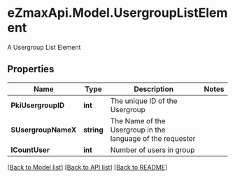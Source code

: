 # eZmaxApi.Model.UsergroupListElement
A Usergroup List Element

## Properties

Name | Type | Description | Notes
------------ | ------------- | ------------- | -------------
**PkiUsergroupID** | **int** | The unique ID of the Usergroup | 
**SUsergroupNameX** | **string** | The Name of the Usergroup in the language of the requester | 
**ICountUser** | **int** | Number of users in group | 

[[Back to Model list]](../README.md#documentation-for-models) [[Back to API list]](../README.md#documentation-for-api-endpoints) [[Back to README]](../README.md)

